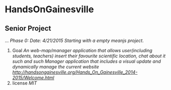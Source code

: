 
# HandsOnGainesville
## Senior Project
...
*Phase 0:*
*Date: 4/21/2015*
*Starting with a empty meanjs project.* 

1. Goal
*An web-map/manager application that allows user(including students, teachers) insert their favourite scientific location, chat about it such and such*
*Manager application that includes a visual update and dynamically manage the current website*
*http://handsongainesville.org/Hands_On_Gainesville_2014-2015/Welcome.html*
2. license
*MIT*
